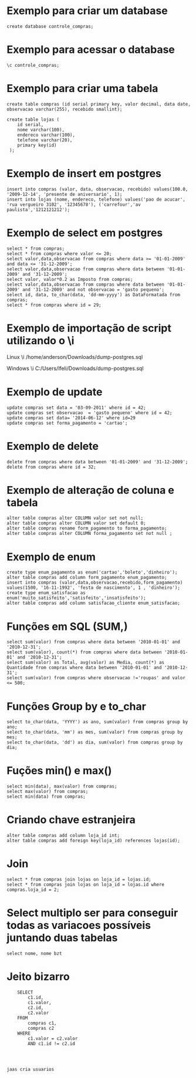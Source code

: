 # Exemplo para criar um database

    create database controle_compras;

# Exemplo para acessar o database
    
    \c controle_compras;
    
# Exemplo para criar uma tabela

    create table compras (id serial primary key, valor decimal, data date, observacao varchar(255), recebido smallint);
    
    create table lojas (
        id serial,
        nome varchar(100),
        endereco varchar(100),
        telefone varchar(20),
        primary key(id)
     );


# Exemplo de insert em postgres

    insert into compras (valor, data, observacao, recebido) values(100.0, '2009-12-14', 'presente de aniversario', 1);
    insert into lojas (nome, endereco, telefone) values('pao de acucar', 'rua vergueiro 3102', '12345678'), ('carrefour','av paulista','1212121212');


# Exemplo de select em postgres

    select * from compras;
    select * from compras where valor <= 20;
    select valor,data,observacao from compras where data >= '01-01-2009' and data <= '31-12-2009';
    select valor,data,observacao from compras where data between '01-01-2009' and '31-12-2009';
    select valor, valor*0.2 as Imposto from compras;
    select valor,data,observacao from compras where data between '01-01-2009' and '31-12-2009' and not observacao = 'gasto pequeno';
    select id, data, to_char(data, 'dd-mm-yyyy') as DataFormatada from compras;
    select * from compras where id = 29;



# Exemplo de importação de script utilizando o \i
    
Linux
    \i  /home/anderson/Downloads/dump-postgres.sql

Windows
    \i C:/Users/lfeli/Downloads/dump-postgres.sql

# Exemplo de update

    update compras set data = '03-09-2011' where id = 42;
    update compras set observacao  = 'gasto pequeno' where id = 42;
    update compras set data= '2014-06-12' where id=29
    update compras set forma_pagamento = 'cartao';
    
# Exemplo de delete
    
    delete from compras where data between '01-01-2009' and '31-12-2009';
    delete from compras where id = 32;
    
# Exemplo de alteração de coluna e tabela

    alter table compras alter COLUMN valor set not null;
    alter table compras alter COLUMN valor set default 0;
    alter table compras rename form_pagamento to forma_pagamento;
    alter table compras alter COLUMN forma_pagamento set not null ;
    
# Exemplo de enum

    create type enum_pagamento as enum('cartao','boleto','dinheiro');
    alter table compras add column form_pagamento enum_pagamento;
    insert into compras (valor,data,observacao,recebido,form_pagamento) values(1500, '16-11-1992', 'festa de nascimento', 1 , 'dinheiro');
    create type enum_satisfacao as enum('muito_satisfeito','satisfeito','insatisfeito');
    alter table compras add column satisfacao_cliente enum_satisfacao;
    
# Funções em SQL (SUM,)

    select sum(valor) from compras where data between '2010-01-01' and '2010-12-31';    
    select sum(valor), count(*) from compras where data between '2010-01-01' and '2010-12-31';
    select sum(valor) as Total, avg(valor) as Media, count(*) as Quantidade from compras where data between '2010-01-01' and '2010-12-31';
    select sum(valor) from compras where observacao !='roupas' and valor <= 500;

# Funções Group by e to_char

    select to_char(data, 'YYYY') as ano, sum(valor) from compras group by ano;
    select to_char(data, 'mm') as mes, sum(valor) from compras group by mes; 
    select to_char(data, 'dd') as dia, sum(valor) from compras group by dia;
    
    
#   Fuções min() e max()

    select min(data), max(valor) from compras;
    select max(valor) from compras;
    select min(data) from compras;
    
    
    
# Criando chave estranjeira

    alter table compras add column loja_id int;
    alter table compras add foreign key(loja_id) references lojas(id);

# Join

    select * from compras join lojas on loja_id = lojas.id;
    select * from compras join lojas on loja_id = lojas.id where compras.loja_id = 2;
    
# Select multiplo ser para conseguir todas as variacoes possíveis juntando duas tabelas

    select nome, nome bzt
    

# Jeito bizarro

        SELECT
            c1.id, 
            c1.valor, 
            c2.id, 
            c2.valor
        FROM
            compras c1,
            compras c2
        WHERE
            c1.valor = c2.valor 
            AND c1.id != c2.id
    
    
    
    
    jaas cria usuarios
    
    
    
    
    
    
    
    
    
    
    
    
    
    
    
    
